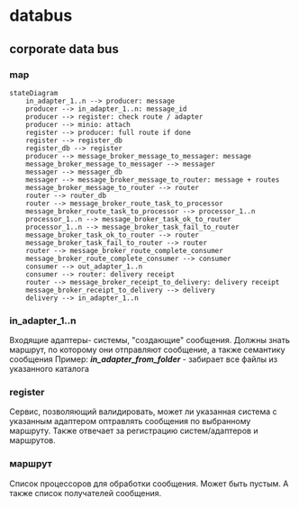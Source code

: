 # databus
## corporate data bus

### map

```mermaid
stateDiagram
	in_adapter_1..n --> producer: message
	producer --> in_adapter_1..n: message_id
	producer --> register: check route / adapter
	producer --> minio: attach
	register --> producer: full route if done
	register --> register_db
	register_db --> register
	producer --> message_broker_message_to_messager: message
	message_broker_message_to_messager --> messager
	messager --> messager_db
	messager --> message_broker_message_to_router: message + routes
	message_broker_message_to_router --> router
	router --> router_db
	router --> message_broker_route_task_to_processor
	message_broker_route_task_to_processor --> processor_1..n
	processor_1..n --> message_broker_task_ok_to_router
	processor_1..n --> message_broker_task_fail_to_router
	message_broker_task_ok_to_router --> router
	message_broker_task_fail_to_router --> router
	router --> message_broker_route_complete_consumer
	message_broker_route_complete_consumer --> consumer
	consumer --> out_adapter_1..n
	consumer --> router: delivery receipt
	router --> message_broker_receipt_to_delivery: delivery receipt
	message_broker_receipt_to_delivery --> delivery
	delivery --> in_adapter_1..n 
```

### in_adapter_1..n
Входящие адаптеры- системы, "создающие" сообщения.
Должны знать маршрут, по которому они отправляют сообщение, а также семантику сообщения
Пример:
***in_adapter_from_folder*** - забирает все файлы из указанного каталога

### register
Сервис, позволяющий валидировать, может ли указанная система с указанным адаптером оптравлять сообщения по выбранному маршруту.
Также отвечает за регистрацию систем/адаптеров и маршрутов.



### маршрут
Список процессоров для обработки сообщения. Может быть пустым.
А также список получателей сообщения.




